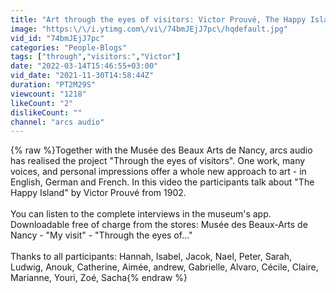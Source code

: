 ```yaml
---
title: "Art through the eyes of visitors: Victor Prouvé, The Happy Island, 1902 - 4\/5"
image: "https:\/\/i.ytimg.com\/vi\/74bmJEjJ7pc\/hqdefault.jpg"
vid_id: "74bmJEjJ7pc"
categories: "People-Blogs"
tags: ["through","visitors:","Victor"]
date: "2022-03-14T15:46:55+03:00"
vid_date: "2021-11-30T14:58:44Z"
duration: "PT2M29S"
viewcount: "1218"
likeCount: "2"
dislikeCount: ""
channel: "arcs audio"
---
```

{% raw %}Together with the Musée des Beaux Arts de Nancy, arcs audio has realised the project &quot;Through the eyes of visitors&quot;. One work, many voices, and personal impressions offer a whole new approach to art - in English, German and French. In this video the participants talk about &quot;The Happy Island&quot; by Victor Prouvé from 1902.<br /><br />You can listen to the complete interviews in the museum's app. Downloadable free of charge from the stores: Musée des Beaux-Arts de Nancy - &quot;My visit&quot; - &quot;Through the eyes of...&quot;<br /><br />Thanks to all participants: Hannah, Isabel, Jacok, Nael, Peter, Sarah, Ludwig, Anouk, Catherine, Aimée, andrew, Gabrielle, Alvaro, Cécile, Claire, Marianne, Youri, Zoé, Sacha{% endraw %}
